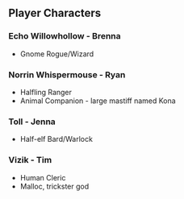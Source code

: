 ## Player Characters

### Echo Willowhollow - Brenna

* Gnome Rogue/Wizard

### Norrin Whispermouse - Ryan
 
* Halfling Ranger
* Animal Companion - large mastiff named Kona

### Toll - Jenna

* Half-elf Bard/Warlock

### Vizik - Tim

* Human Cleric
* Malloc, trickster god